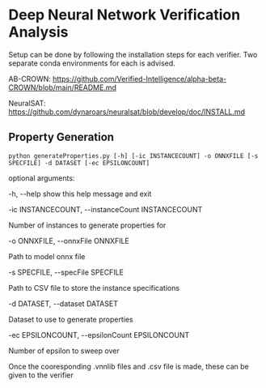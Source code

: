 # Deep Neural Network Verification Analysis

Setup can be done by following the installation steps for each verifier. Two separate conda environments for each is advised.

AB-CROWN: https://github.com/Verified-Intelligence/alpha-beta-CROWN/blob/main/README.md

NeuralSAT: https://github.com/dynaroars/neuralsat/blob/develop/doc/INSTALL.md


## Property Generation
```python generateProperties.py [-h] [-ic INSTANCECOUNT] -o ONNXFILE [-s SPECFILE] -d DATASET [-ec EPSILONCOUNT]```

optional arguments:

  -h, --help            show this help message and exit

  -ic INSTANCECOUNT, --instanceCount INSTANCECOUNT

  Number of instances to generate properties for
  
  -o ONNXFILE, --onnxFile ONNXFILE
  
  Path to model onnx file
  
  -s SPECFILE, --specFile SPECFILE
  
  Path to CSV file to store the instance specifications
  
  -d DATASET, --dataset DATASET
  
  Dataset to use to generate properties
  
  -ec EPSILONCOUNT, --epsilonCount EPSILONCOUNT
  
  Number of epsilon to sweep over


Once the cooresponding .vnnlib files and .csv file is made, these can be given to the verifier

